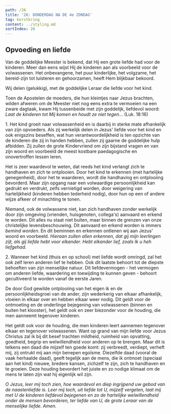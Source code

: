 ```yaml
---
path: /26
title: '26: DONDERDAG NA DE 4e ZONDAG'
tag: kerstkring
content: ../styling.md
sortIndex: 26
---
```


## Opvoeding en liefde

Van de goddelijke Meester is bekend, dat Hij een grote liefde had voor de kinderen. Meer dan eens wijst Hij de kinderen aan als voorbeeld voor de volwassenen. Het onbevangene, het puur kinderlijke, het volgzame, het bereid-zijn tot luisteren en gehoorzamen, heeft Hem blijkbaar bekoord.

Wij delen (gelukkig), met de goddelijke Leraar die liefde voor het kind.

Toen de Apostelen de moeders, die hun kleintjes naar Jezus brachten, wilden afweren om de Meester niet nog eens extra te vermoeien na een zware dagtaak, kwam Hij tussenbeide met zijn goddelijk, liefdevol woord: _Laat de kinderen tot Mij komen en houdt ze niet tegen..._ (Luk. 18:16)

1\. Het kind groeit naar volwassenheid en is daarbij in sterke mate afhankelijk van zijn opvoeders. Als zij werkelijk delen in Jezus' liefde voor het kind en ook enigszins beseffen, wat hun verantwoordelijkheid is ten opzichte van de kinderen die zij in handen hebben, zullen zij gaarne de goddelijke hulp afbidden. Zij zullen de grote Kindervriend om zijn bijstand vragen en van zijn woord en voorbeeld de meest kostbare paedagogische en onovertroffen lessen leren.

Het is zeer waardevol te weten, dat reeds het kind verlangt zich te handhaven en zich te ontplooien. Door het kind te erkennen (met hartelijke genegenheid), door het te waarderen, wordt die handhaving en ontplooiing bevorderd. Maar zijn opgang naar een volwaardige persoonlijkheid kan gedrukt en verdrukt, zelfs vernietigd worden, door weigering van hartelijkheid (kinderen hebben tederheid nodig), door hun op een of andere wijze afkeer of minachting te tonen.

Niemand, ook de volwassene niet, kan zich handhaven zonder werkelijk door zijn omgeving (vrienden, huisgenoten, collega's) aanvaard en erkend te worden. Dit alles nu staat niet buiten, maar binnen de grenzen van onze christelijke levensbeschouwing. Dit aanvaard en erkend worden is immers _bemind worden_. En dit beminnen en erkennen ontlenen wij aan Jezus' woord en voorbeeld. _Hieraan zullen allen erkennen, dat gij mijn leerlingen zijt, als gij liefde hebt voor elkander._ _Hebt elkander lief, zoals Ik u heh liefgehad._

2\. Wanneer het kind (thuis en op school) met liefde wordt omringd, zal het ook zelf leren anderen lief te hebben. Ook dit laatste behoort tot de diepste behoeften van zijn menselijke natuur. Dit liefdevermogen - het vermogen om anderen liefde, waardering en toewijding te kunnen geven - behoort gecultiveerd te worden vanaf de eerste Jaren.

De door God gewilde ontplooiing van het eigen ik en de persoonlijkheidsgroei van de ander, zijn wederkerig van elkaar afhankelijk, vloeien in elkaar over en hebben elkaar weer nodig. Dit geldt voor de ontmoeting en de onderlinge bejegening van volwassenen (binnen en buiten het klooster), het geldt ook en zeer biezonder voor de houding, die men aanneemt tegenover kinderen.

Het geldt ook voor de houding, die men kinderen leert aannemen tegenover elkaar en tegenover volwassenen. Want op grand van mijn liefde voor Jezus Christus zal ik bij dit besef trachten mildheid, ruimheid van opvatting, goedheid, begrip en welwillendheid voor anderen op te brengen. Maar dit is telkens een daad die mijzelf ten goede komt: zij verbreedt, verdiept, verheft mij, zij ontrukt mij aan mijn benepen egoïsme. Diezelfde daad (vooral de vaak herhaalde daad), geeft tegelijk aan de mens, die ik ontmoet (speciaal aan het kind) nieuwe, bredere kansen, zichzelf te zijn, zich te handhaven en te groeien. Deze houding bevordert het juiste en zo nodige klimaat om de mens te laten zijn wat hij eigenlijk wil zijn.

_O Jezus, leer mij toch zien, hoe waardevol en diep ingrijpend uw gebod van de naastenliefde is. Leer mij toch, uit liefde tot U, mijzelf vergeten, laat mij met U de kinderen liefdevol bejegenen en zo de hartelijke welwillendheid onder de mensen bevorderen, ter liefde van U, de grote Leraar van de menselijke liefde. Amen._
